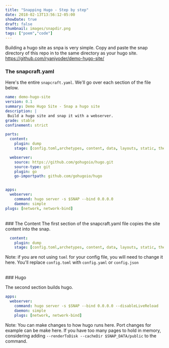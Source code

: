 ```yaml
---
title: "Snapping Hugo - Step by step"
date: 2018-02-13T13:56:12-05:00
showDate: true
draft: false
thumbnail: images/snapdir.png
tags: ["poem","code"]
---
```


Building a hugo site as snpa is very simple. Copy and paste the snap directory of this repo in to the same directory as your hugo site. https://github.com/ryanjyoder/demo-hugo-site/
<!--more-->
### The snapcraft.yaml
Here's the entire `snapcraft.yaml`. We'll go over each section of the file below.
```yaml
name: demo-hugo-site
version: 0.1
summary: Demo Hugo Site - Snap a hugo site
description: |
 Build a hugo site and snap it with a webserver.
grade: stable
confinement: strict

parts:
  content:
    plugin: dump
    stage: [config.toml,archetypes, content, data, layouts, static, themes]

  webserver:
    source: https://github.com/gohugoio/hugo.git
    source-type: git
    plugin: go
    go-importpath: github.com/gohugoio/hugo


apps:
  webserver:
    command: hugo server -s $SNAP --bind 0.0.0.0
    daemon: simple
plugs: [network, network-bind]
```
  
  <br>
### The Content
The first section of the snapcraft.yaml file copies the site content into the snap.

```yaml
  content:
    plugin: dump
    stage: [config.toml,archetypes, content, data, layouts, static, themes]
```
Note: if you are not using `toml` for your config file, you will need to change it here. You'll replace `config.toml` with `config.yaml` or `config.json`


<br>
### Hugo

The second section builds hugo.
```yaml
apps:
  webserver:
    command: hugo server -s $SNAP --bind 0.0.0.0 --disableLiveReload
    daemon: simple
    plugs: [network, network-bind]
```
Note: You can make changes to how hugo runs here. Port changes for example can be make here. If you have too many pages to hold in memory, considering adding `--renderToDisk --cacheDir $SNAP_DATA/public` to the command.
